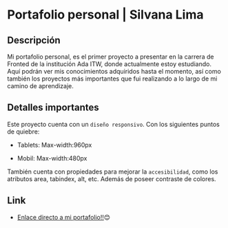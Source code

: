 # Portafolio personal | Silvana Lima

## Descripción

Mi portafolio personal, es el primer proyecto a presentar en la carrera de Fronted de la institución Ada ITW, donde actualmente estoy estudiando.
Aquí podrán ver mis conocimientos adquiridos hasta el momento, así como también los proyectos más importantes que fui realizando a lo largo de mi camino de aprendizaje.


## Detalles importantes

Este proyecto cuenta con un `diseño responsivo`. Con los siguientes puntos de quiebre:

- Tablets: Max-width:960px

- Mobil: Max-width:480px

También cuenta con propiedades para mejorar la `accesibilidad`, como los atributos area, tabindex, alt, etc. Además de poseer contraste de colores.

## Link

- [Enlace directo a mi portafolio!!](https://silvana-lima.github.io/portafolio-silvana/)😊
